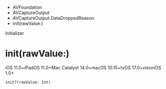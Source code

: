 

- AVFoundation
- AVCaptureOutput
- AVCaptureOutput.DataDroppedReason
-  init(rawValue:) 

Initializer

# init(rawValue:)

iOS 11.0+iPadOS 11.0+Mac Catalyst 14.0+macOS 10.15+tvOS 17.0+visionOS 1.0+

``` source
init?(rawValue: Int)
```

